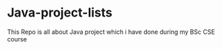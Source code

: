 # Java-project-lists
This Repo is all about Java project which i have done during my BSc CSE course
